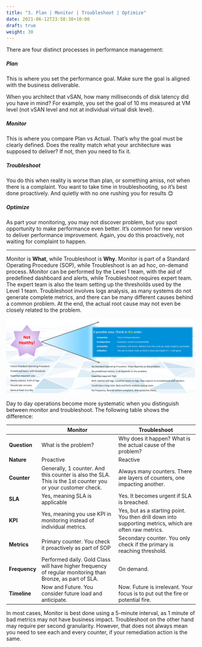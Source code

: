 ```yaml
---
title: "3. Plan | Monitor | Troubleshoot | Optimize"
date: 2021-06-12T23:58:38+10:00
draft: true
weight: 30
---
```


There are four distinct processes in performance management:

##### Plan

This is where you set the performance goal. Make sure the goal is aligned with the business deliverable. 

When you architect that vSAN, how many milliseconds of disk latency did you have in mind? For example, you set the goal of 10 ms measured at VM level (not vSAN level and not at individual virtual disk level).

##### Monitor

This is where you compare Plan vs Actual. That’s why the goal must be clearly defined. Does the reality match what your architecture was supposed to deliver? If not, then you need to fix it.

##### Troubleshoot

You do this when reality is worse than plan, or something amiss, not when there is a complaint. You want to take time in troubleshooting, so it’s best done proactively. And quietly with no one rushing you for results 😊

##### Optimize

As part your monitoring, you may not discover problem, but you spot opportunity to make performance even better. It’s common for new version to deliver performance improvement. Again, you do this proactively, not waiting for complaint to happen.

------

Monitor is **What**, while Troubleshoot is **Why**. Monitor is part of a Standard Operating Procedure (SOP), while Troubleshoot is an ad hoc, on-demand process. Monitor can be performed by the Level 1 team, with the aid of predefined dashboard and alerts, while Troubleshoot requires expert team. The expert team is also the team setting up the thresholds used by the Level 1 team. Troubleshoot involves logs analysis, as many systems do not generate complete metrics, and there can be many different causes behind a common problem. At the end, the actual root cause may not even be closely related to the problem.

![](1.2.3-fig-1.png)

Day to day operations become more systematic when you distinguish between monitor and troubleshoot. The following table shows the difference:

|       | Monitor | Troubleshoot |
|-------|---------|--------------|
|**Question**| What is the problem? | Why does it happen? What is the actual cause of the problem? |
| **Nature** | Proactive | Reactive | 
| **Counter** | Generally, 1 counter. And this counter is also the SLA. This is the 1st counter you or your customer check. | Always many counters. There are layers of counters, one impacting another.|
| **SLA** | Yes, meaning SLA is applicable | Yes. It becomes urgent if SLA is breached. | 
| **KPI** | Yes, meaning you use KPI in monitoring instead of individual metrics. | Yes, but as a starting point. You then drill down into supporting metrics, which are often raw metrics. |
| **Metrics** | Primary counter. You check it proactively as part of SOP | Secondary counter. You only check if the primary is reaching threshold. |
| **Frequency** | Performed daily. Gold Class will have higher frequency of regular monitoring than Bronze, as part of SLA. | On demand. | 
| **Timeline** | Now and Future. You consider future load and anticipate. | Now. Future is irrelevant. Your focus is to put out the fire or potential fire. |

In most cases, Monitor is best done using a 5-minute interval, as 1 minute of bad metrics may not have business impact. Troubleshoot on the other hand may require per second granularity. However, that does not always mean you need to see each and every counter, if your remediation action is the same.

